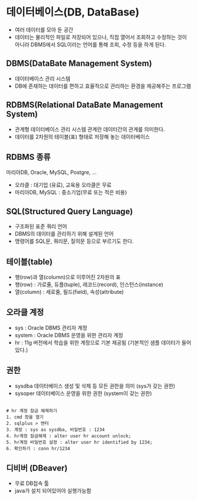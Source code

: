 # 데이터베이스(DB, DataBase)

- 여러 데이터를 모아 둔 공간
- 데이터는 물리적인 파일로 저장되어 있으나, 직접 열어서 조회하고 수정하는 것이 아니라 DBMS에서 SQL이라는 언어를 통해 조회, 수정 등을 하게 된다.

## DBMS(DataBate Management System)

- 데이터베이스 관리 시스템
- DB에 존재하는 데이터를 편하고 효율적으로 관리하는 환경을 제공해주는 프로그램

## RDBMS(Relational DataBate Management System)

- 관계형 데이터베이스 관리 시스템
  관계란 데이터간의 관계를 의미한다.
- 데이터를 2차원의 테이블(표) 형태로 저장해 놓는 데이터베이스

## RDBMS 종류

마리아DB, Oracle, MySQL, Postgre, ...

- 오라클 : 대기업 (유료), 교육용 오라클은 무료
- 마리아DB, MySQL : 중소기업(무료 또는 적은 비용)

## SQL(Structured Query Language)

- 구조화된 표준 쿼리 언어
- DBMS의 데이터를 관리하기 위해 설계된 언어
- 명령어를 SQL문, 쿼리문, 질의문 등으로 부르기도 한다.

## 테이블(table)

- 행(row)과 열(column)으로 이루어진 2차원의 표
- 행(row) : 가로줄, 듀플(tuple), 레코드(record), 인스턴스(instance)
- 열(column) : 세로줄, 필드(field), 속성(attribute)

## 오라클 계정

- sys : Oracle DBMS 관리자 계정
- system : Oracle DBMS 운영을 위한 관리자 계정
- hr : 11g 버전에서 학습을 위한 계정으로 기본 제공됨
	  (기본적인 샘플 데이터가 들어있다.)

## 권한

- sysdba
	데이터베이스 생성 및 삭제 등 모든 권한을 의미
	(sys가 갖는 권한)
- sysoper
	데이터베이스 운영을 위한 권한
	(system이 갖는 권한)

<pre><code>
# hr 계정 잠금 해제하기
1. cmd 창을 열기
2. sqlplus > 엔터
3. 계정 : sys as sysdba, 비밀번호 : 1234
4. hr계정 잠금해제 : alter user hr account unlock;
5. hr계정 비밀번호 설정 : alter user hr identified by 1234;
6. 확인하기 : conn hr/1234 
</code></pre>

## 디비버 (DBeaver)

- 무료 DB접속 툴
- java가 설치 되어있어야 실행가능함



